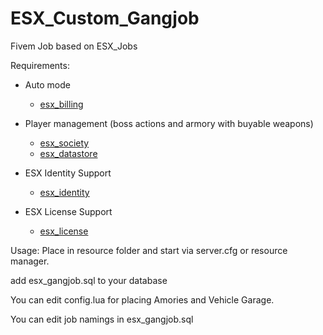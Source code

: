 # ESX_Custom_Gangjob
Fivem Job based on ESX_Jobs

Requirements:
* Auto mode
  * [esx_billing](https://github.com/FXServer-ESX/fxserver-esx_billing)

* Player management (boss actions and armory with buyable weapons)
  * [esx_society](https://github.com/FXServer-ESX/fxserver-esx_society)
  * [esx_datastore](https://github.com/FXServer-ESX/fxserver-esx_datastore)

* ESX Identity Support
  * [esx_identity](https://github.com/ESX-Org/esx_identity)

* ESX License Support
  * [esx_license](https://github.com/ESX-Org/esx_license)
  
Usage: Place in resource folder and start via server.cfg or resource manager.

add esx_gangjob.sql to your database

You can edit config.lua for placing Amories and Vehicle Garage.

You can edit job namings in esx_gangjob.sql
